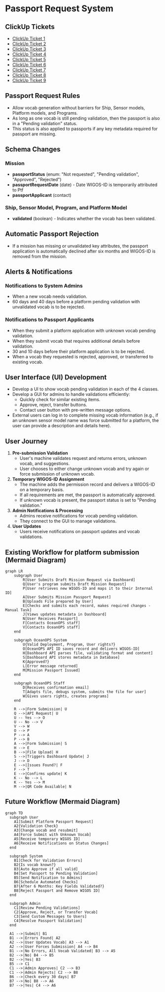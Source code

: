 # Passport Request System

## ClickUp Tickets

- [ClickUp Ticket 1](https://app.clickup.com/t/86989z52j)
- [ClickUp Ticket 2](https://app.clickup.com/t/86989z6e9)
- [ClickUp Ticket 3](https://app.clickup.com/t/86989z730)
- [ClickUp Ticket 4](https://app.clickup.com/t/86989z756)
- [ClickUp Ticket 5](https://app.clickup.com/t/86989z78d)
- [ClickUp Ticket 6](https://app.clickup.com/t/86989z7gd)
- [ClickUp Ticket 7](https://app.clickup.com/t/86989z7xc)
- [ClickUp Ticket 8](https://app.clickup.com/t/86989z8n6)
- [ClickUp Ticket 9](https://app.clickup.com/t/86989zfy9)


## Passport Request Rules

- Allow vocab generation without barriers for Ship, Sensor models, Platform models, and Programs.
- As long as one vocab is still pending validation, then the passport is also in a "Pending validation" status.
- This status is also applied to passports if any key metadata required for passport are missing.

## Schema Changes

### Mission
- **passportStatus** (enum: "Not requested", "Pending validation", "Approved", "Rejected")
- **passportRequestDate** (date) - Date WIGOS-ID is temporarily attributed to Ptf
- **passportApplicant** (contact)

### Ship, Sensor Model, Program, and Platform Model
- **validated** (boolean) - Indicates whether the vocab has been validated.

## Automatic Passport Rejection
- If a mission has missing or unvalidated key attributes, the passport application is automatically declined after six months and WIGOS-ID is removed from the mission.

## Alerts & Notifications

### Notifications to System Admins
- When a new vocab needs validation.
- 60 days and 40 days before a platform pending validation with unvalidated vocab is to be rejected.

### Notifications to Passport Applicants
- When they submit a platform application with unknown vocab pending validation.
- When they submit vocab that requires additional details before validation.
- 30 and 10 days before their platform application is to be rejected.
- When a vocab they requested is rejected, approved, or transferred to existing vocab.

## User Interface (UI) Development

- Develop a UI to show vocab pending validation in each of the 4 classes.
- Develop a GUI for admins to handle validations efficiently:
  - Quickly check for similar existing items.
  - Approve, reject, transfer buttons.
  - Contact user button with pre-written message options.
- External users can log in to complete missing vocab information (e.g., if an unknown sensor model name was force submitted for a platform, the user can provide a description and details here).

## User Journey

1. **Pre-submission Validation**
   - User's machine validates request and returns errors, unknown vocab, and suggestions.
   - User chooses to either change unknown vocab and try again or force submission of unknown vocab.
2. **Temporary WIGOS-ID Assignment**
   - The machine adds the permission record and delivers a WIGOS-ID on a temporary basis.
   - If all requirements are met, the passport is automatically approved.
   - If unknown vocab is present, the passport status is set to "Pending validation."
3. **Admin Notifications & Processing**
   - Admins receive notifications for vocab pending validation.
   - They connect to the GUI to manage validations.
4. **User Updates**
   - Users receive notifications on passport updates and vocab validations.

## Existing Workflow for platform submission (Mermaid Diagram)
```mermaid
graph LR
    subgraph User
        R[User Submits Draft Mission Request via Dashboard]
        Q[User's program submits Draft Mission Request]
        P[User retrieves new WIGOS-ID and maps it to their Internal ID]
        A[User Submits Mission Passport Request]
        B[Uploads File prepared by User]
        E[Checks and submits each record, makes required changes - Manual Task]
        J[Views updates metadata in Dashboard]
        N[User Receives Passport]
        F[Contacts OceanOPS staff]
        V[Contacts OceanOPS staff]
    end
    
    subgraph OceanOPS System
        U{Valid Deployment, Program, User rights?}
        O[OceanOPS API ID saves record and delivers WIGOS-ID]
        H[Dashboard API parses file, validating format and content]
        S[Dashboard API stores metadata in Database]
        K{Approved?}
        L[Error message returned]
        M[Mission Passport Issued]
    end

    subgraph OceanOPS Staff
        D[Receives confirmation email]
        T[Adapts file, debugs system, submits the file for user]
        W[Gives users rights, creates programs]
    end

    R -->|Form Submission| U
    Q -->|API Request| U
    U -- Yes --> O
    U -- No --> V
    V --> W
    O --> P
    P --> A
    P --> B
    A -->|Form Submission| S
    H --> E
    B -->|File Upload| H
    S -->|Triggers Dashboard Update| J
    J --> D
    E -->|Issues Found?| F
    F --> T
    E -->|Confirms update| K
    K -- No --> L
    K -- Yes --> M
    M -->|QR Code Available| N
```

## Future Workflow (Mermaid Diagram)
```mermaid
graph TD
  subgraph User
    A1[Submit Platform Passport Request]
    A2{Validation Check}
    A3[Change vocab and resubmit]
    A4[Force Submit with Unknown Vocab]
    A5[Receive temporary WIGOS ID]
    A6[Receive Notifications on Status Changes]
  end

  subgraph System
    B1[Check for Validation Errors]
    B2{Is vocab known?}
    B3[Auto Approve if all valid]
    B4[Set Passport to Pending Validation]
    B5[Send Notification to Admins]
    B6[Schedule Automated Checks]
    B7{After 6 Months: Key Fields Validated?}
    B8[Reject Passport and Remove WIGOS ID]
  end

  subgraph Admin
    C1[Review Pending Validations]
    C2[Approve, Reject, or Transfer Vocab]
    C3[Send Custom Messages to Users]
    C4[Resolve Passport Validation]
  end

  A1 -->|Submit| B1
  B1 -->|Errors Found| A2
  A2 -->|User Updates Vocab| A3 --> A1
  A2 -->|User Forces Submission| A4 --> B4
  B1 -->|No Errors, All Vocab Validated| B3 --> A5
  B2 -->|No| B4 --> B5
  B2 -->|Yes| B3
  B5 --> C1
  C1 -->|Admin Approves| C2 --> B3
  C1 -->|Admin Rejects| C2 --> B8
  B6 -->|Check every 30 days| B7
  B7 -->|No| B8 --> A6
  B7 -->|Yes| C4 --> A6
```


